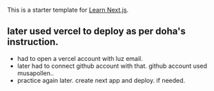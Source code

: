 This is a starter template for [Learn Next.js](https://nextjs.org/learn).


## later used vercel to deploy as per doha's instruction.
* had to open a vercel account with luz email.
* later had to connect github account with that. github account used musapollen..
* practice again later. create next app and deploy. if needed.